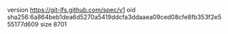 version https://git-lfs.github.com/spec/v1
oid sha256:6a864beb1dea6d5270a5419ddcfa3ddaaea09ced08cfe8fb353f2e555177d609
size 8701
